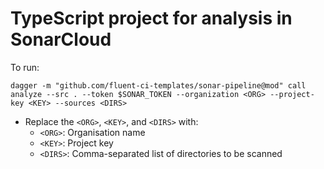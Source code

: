 # TypeScript project for analysis in SonarCloud

To run:

`dagger -m "github.com/fluent-ci-templates/sonar-pipeline@mod" call analyze --src . --token $SONAR_TOKEN --organization <ORG> --project-key <KEY> --sources <DIRS>`

* Replace the `<ORG>`, `<KEY>`, and `<DIRS>` with:
  * `<ORG>`: Organisation name
  * `<KEY>`: Project key 
  * `<DIRS>`: Comma-separated list of directories to be scanned

